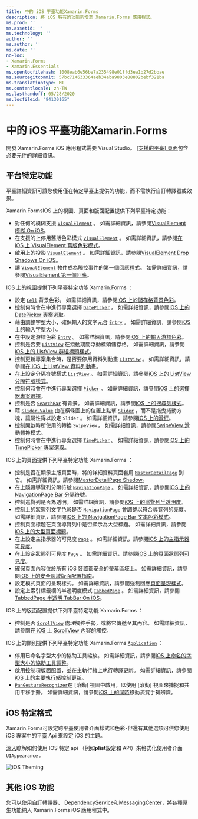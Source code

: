 ```yaml
---
title: 中的 iOS 平臺功能Xamarin.Forms
description: 將 iOS 特有的功能新增至 Xamarin.Forms 應用程式。
ms.prod: ''
ms.assetid: ''
ms.technology: ''
author: ''
ms.author: ''
ms.date: ''
no-loc:
- Xamarin.Forms
- Xamarin.Essentials
ms.openlocfilehash: 1008eab6e56be7a235498e01ffd3ea1b27d2bbae
ms.sourcegitcommit: 57bc714633364aeb34aba9803e88802bebf321ba
ms.translationtype: MT
ms.contentlocale: zh-TW
ms.lasthandoff: 05/28/2020
ms.locfileid: "84130165"
---
```

# <a name="ios-platform-features-in-xamarinforms"></a>中的 iOS 平臺功能Xamarin.Forms

開發 Xamarin.Forms iOS 應用程式需要 Visual Studio。 [[支援的平臺] 頁面](~/get-started/supported-platforms.md)包含必要元件的詳細資訊。

## <a name="platform-specifics"></a>平台特定功能

平臺詳細資訊可讓您使用僅在特定平臺上提供的功能，而不需執行自訂轉譯器或效果。

Xamarin.FormsIOS 上的視圖、頁面和版面配置提供下列平臺特定功能：

- 對任何的模糊支援 [`VisualElement`](xref:Xamarin.Forms.VisualElement) 。 如需詳細資訊，請參閱[VisualElement 模糊 On iOS](visualelement-blur.md)。
- 在支援的上停用舊版色彩模式 [`VisualElement`](xref:Xamarin.Forms.VisualElement) 。 如需詳細資訊，請參閱[在 iOS 上 VisualElement 舊版色彩模式](legacy-color-mode.md)。
- 啟用上的投影 [`VisualElement`](xref:Xamarin.Forms.VisualElement) 。 如需詳細資訊，請參閱[VisualElement Drop Shadows On iOS](visualelement-drop-shadow.md)。
- 讓 [`VisualElement`](xref:Xamarin.Forms.VisualElement) 物件成為觸控事件的第一個回應程式。 如需詳細資訊，請參閱[VisualElement 第一個回應](visualelement-first-responder.md)。

IOS 上的視圖提供下列平臺特定功能 Xamarin.Forms ：

- 設定 [`Cell`](xref:Xamarin.Forms.Cell) 背景色彩。 如需詳細資訊，請參閱[iOS 上的儲存格背景色彩](cell-background-color.md)。
- 控制何時會在中進行專案選擇 [`DatePicker`](xref:Xamarin.Forms.DatePicker) 。 如需詳細資訊，請參閱[iOS 上的 DatePicker 專案選取](datepicker-selection.md)。
- 藉由調整字型大小，確保輸入的文字元合 [`Entry`](xref:Xamarin.Forms.Entry) 。 如需詳細資訊，請參閱[iOS 上的輸入字型大小](entry-font-size.md)。
- 在中設定游標色彩 [`Entry`](xref:Xamarin.Forms.Entry) 。 如需詳細資訊，請參閱[iOS 上的輸入游標色彩](entry-cursor-color.md)。
- 控制是否要 [`ListView`](xref:Xamarin.Forms.ListView) 在滾動期間浮動標頭儲存格。 如需詳細資訊，請參閱[iOS 上的 ListView 群組標頭樣式](listview-group-header-style.md)。
- 控制更新專案集合時，是否要停用資料列動畫 [`ListView`](xref:Xamarin.Forms.ListView) 。 如需詳細資訊，請參閱[在 iOS 上 ListView 資料列動畫](listview-row-animations.md)。
- 在上設定分隔符號樣式 [`ListView`](xref:Xamarin.Forms.ListView) 。 如需詳細資訊，請參閱[iOS 上的 ListView 分隔符號樣式](listview-separator-style.md)。
- 控制何時會在中進行專案選擇 [`Picker`](xref:Xamarin.Forms.Picker) 。 如需詳細資訊，請參閱[iOS 上的選擇器專案選擇](picker-selection.md)。
- 控制是否 [`SearchBar`](xref:Xamarin.Forms.SearchBar) 有背景。 如需詳細資訊，請參閱[iOS 上的搜尋列樣式](searchbar-style.md)。
- 藉 [`Slider.Value`](xref:Xamarin.Forms.Slider.Value) 由在橫條圖上的位置上點擊 [`Slider`](xref:Xamarin.Forms.Slider) ，而不是拖曳捲動方塊，讓屬性得以設定 `Slider` 。 如需詳細資訊，請參閱[iOS 上的滑杆](slider-thumb.md)。
- 控制開啟時所使用的轉換 `SwipeView` 。 如需詳細資訊，請參閱[SwipeView 滑動轉換模式](swipeview-swipetransitionmode.md)。
- 控制何時會在中進行專案選擇 [`TimePicker`](xref:Xamarin.Forms.TimePicker) 。 如需詳細資訊，請參閱[iOS 上的 TimePicker 專案選取](timepicker-selection.md)。

IOS 上的頁面提供下列平臺特定功能 Xamarin.Forms ：

- 控制是否在顯示主版頁面時，將的詳細資料頁面套用 [`MasterDetailPage`](xref:Xamarin.Forms.MasterDetailPage) 到它。 如需詳細資訊，請參閱[MasterDetailPage Shadow](masterdetailpage-shadow.md)。
- 在上隱藏導覽列分隔符號 [`NavigationPage`](xref:Xamarin.Forms.NavigationPage) 。 如需詳細資訊，請參閱[iOS 上的 NavigationPage Bar 分隔符號](navigation-bar-separator.md)。
- 控制巡覽列是否為透明。 如需詳細資訊，請參閱[iOS 上的巡覽列半透明度](navigation-bar-translucent.md)。
- 控制上的狀態列文字色彩是否 [`NavigationPage`](xref:Xamarin.Forms.NavigationPage) 會調整以符合導覽列的亮度。 如需詳細資訊，請參閱[iOS 上的 NavigationPage Bar 文本色彩模式](status-bar-text-color.md)。
- 控制頁面標題在頁面導覽列中是否顯示為大型標題。 如需詳細資訊，請參閱[iOS 上的大型頁面標題](page-large-title.md)。
- 在上設定主指示器的可見度 [`Page`](xref:Xamarin.Forms.Page) 。 如需詳細資訊，請參閱[iOS 上的主指示器可見度](page-home-indicator.md)。
- 在上設定狀態列可見度 [`Page`](xref:Xamarin.Forms.Page) 。 如需詳細資訊，請參閱[iOS 上的頁面狀態列可見度](page-status-bar-visibility.md)。
- 確保頁面內容位於所有 iOS 裝置都安全的螢幕區域上。 如需詳細資訊，請參閱[iOS 上的安全區域版面配置指南](page-safe-area-layout.md)。
- 設定模式頁面的呈現樣式。 如需詳細資訊，請參閱強制回應[頁面呈現樣式](page-presentation-style.md)。
- 設定上索引標籤欄的半透明度模式 [`TabbedPage`](xref:Xamarin.Forms.TabbedPage) 。 如需詳細資訊，請參閱[TabbedPage 半透明 TabBar On iOS](tabbedpage-translucent-tabbar.md)。

IOS 上的版面配置提供下列平臺特定功能 Xamarin.Forms ：

- 控制是否 [`ScrollView`](xref:Xamarin.Forms.ScrollView) 處理觸控手勢，或將它傳遞至其內容。 如需詳細資訊，請參閱[在 iOS 上 ScrollView 內容的觸控](scrollview-content-touches.md)。

IOS 上的類別提供下列平臺特定功能 Xamarin.Forms [`Application`](xref:Xamarin.Forms.Application) ：

- 停用已命名字型大小的協助工具縮放。 如需詳細資訊，請參閱[iOS 上命名的字型大小的協助工具調整](named-font-size-scaling.md)。
- 啟用控制項版面配置，並在主執行緒上執行轉譯更新。 如需詳細資訊，請參閱[iOS 上的主要執行緒控制更新](main-thread-updates-ui.md)。
- [`PanGestureRecognizer`](xref:Xamarin.Forms.PanGestureRecognizer)在 [滾動] 視圖中啟用，以使用 [滾動] 視圖來捕捉和共用平移手勢。 如需詳細資訊，請參閱[iOS 上的同時](application-pan-gesture.md)移動流覽手勢辨識。

## <a name="ios-specific-formatting"></a>iOS 特定格式

Xamarin.Forms可設定跨平臺使用者介面樣式和色彩-但還有其他選項可供您使用 iOS 專案中的平臺 Api 來設定 iOS 的主題。

[深入](formatting.md)瞭解如何使用 IOS 特定 api （例如**plist**設定和 API）來格式化使用者介面 `UIAppearance` 。

![](images/status-white-sml.png "iOS Theming")

## <a name="other-ios-features"></a>其他 iOS 功能

您可以使用[自訂](~/xamarin-forms/app-fundamentals/custom-renderer/index.md)轉譯器、 [DependencyService](~/xamarin-forms/app-fundamentals/dependency-service/index.md)和[MessagingCenter](~/xamarin-forms/app-fundamentals/messaging-center.md)，將各種原生功能納入 Xamarin.Forms iOS 應用程式中。
